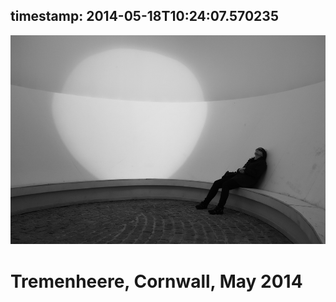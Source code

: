 timestamp: 2014-05-18T10:24:07.570235
---

![d5ff6b](/d5ff6b.jpg)

# Tremenheere, Cornwall, May 2014
